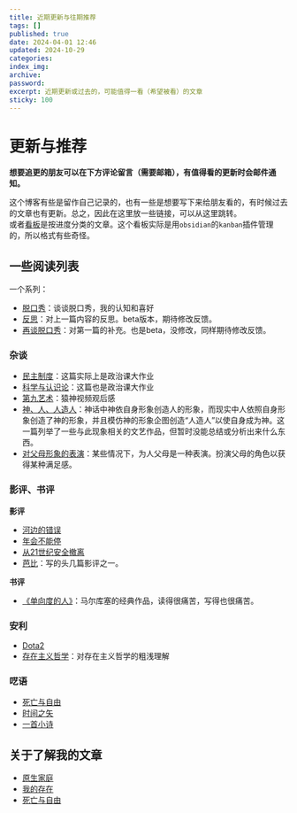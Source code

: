 ```yaml
---
title: 近期更新与往期推荐
tags: []
published: true
date: 2024-04-01 12:46
updated: 2024-10-29
categories:
index_img:
archive:
password:
excerpt: 近期更新或过去的，可能值得一看（希望被看）的文章
sticky: 100
---
```

# 更新与推荐

**想要追更的朋友可以在下方评论留言（需要邮箱），有值得看的更新时会邮件通知。**

这个博客有些是留作自己记录的，也有一些是想要写下来给朋友看的，有时候过去的文章也有更新。总之，因此在这里放一些链接，可以从这里跳转。  
或者[看板](/hexo/dynamic/kanban)是按进度分类的文章。这个看板实际是用`obsidian`的`kanban`插件管理的，所以格式有些奇怪。
## 一些阅读列表
一个系列：
- [脱口秀](/hexo/essays/talkshow)：谈谈脱口秀，我的认知和喜好
- [反思](/hexo/essays/introspection)：对上一篇内容的反思。beta版本，期待修改反馈。
- [再谈脱口秀](/hexo/essays/talkshow-patch)：对第一篇的补充。也是beta，没修改，同样期待修改反馈。

### 杂谈
- [民主制度](/hexo/essays/democracyold)：这篇实际上是政治课大作业
- [科学与认识论](/hexo/essays/science)：这篇也是政治课大作业
- [第九艺术](/hexo/essays/art9game)：猿神视频观后感
- [神、人、人造人](/hexo/essays/replicant)：神话中神依自身形象创造人的形象，而现实中人依照自身形象创造了神的形象，并且模仿神的形象企图创造“人造人”以使自身成为神。这一篇列举了一些与此现象相关的文艺作品，但暂时没能总结或分析出来什么东西。
- [对父母形象的表演](/hexo/memo/actingparents)：某些情况下，为人父母是一种表演。扮演父母的角色以获得某种满足感。

### 影评、书评

**影评**
- [河边的错误](/hexo/essays/onlytheriverflows)
- [年会不能停](/hexo/essays/JohnnyKeepWalking)
- [从21世纪安全撤离](/hexo/essays/evacuate)
- [芭比](/hexo/essays/Barbie)：写的头几篇影评之一。

**书评**
- [《单向度的人》](/hexo/essays/one-dimensional-man)：马尔库塞的经典作品，读得很痛苦，写得也很痛苦。

### 安利

- [Dota2](/hexo/diary/ti12)
- [存在主义哲学](/hexo/essays/introexistentialism)：对存在主义哲学的粗浅理解

### 呓语

- [死亡与自由](/hexo/contemplation/free-and-death)
- [时间之矢](/hexo/memo/arrowoftime)
- [一首小诗](/hexo/memo/No)

## 关于了解我的文章
- [原生家庭](/hexo/essays/homeless)
- [我的存在](/hexo/contemplation/Existence)
- [死亡与自由](/hexo/contemplation/free-and-death)

